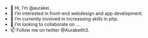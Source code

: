 - 👋 Hi, I’m @aurakei.
- 👀 I’m interested in front-end webdesign and app development.
- 🌱 I’m currently involved in increassing skills in php.
- 💞️ I’m looking to collaborate on ...
- 📫 Follow me on twitter @Aurakeith3.

<!---
aurakei/aurakei is a ✨ special ✨ repository because its `README.md` (this file) appears on your GitHub profile.
You can click the Preview link to take a look at your changes.
--->
